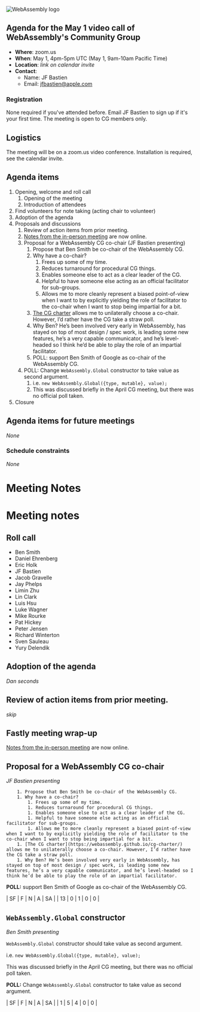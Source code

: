 ![WebAssembly logo](/images/WebAssembly.png)

## Agenda for the May 1 video call of WebAssembly's Community Group

- **Where**: zoom.us
- **When**: May 1, 4pm-5pm UTC (May 1, 9am-10am Pacific Time)
- **Location**: *link on calendar invite*
- **Contact**:
    - Name: JF Bastien
    - Email: jfbastien@apple.com

### Registration

None required if you've attended before. Email JF Bastien to sign up if it's
your first time. The meeting is open to CG members only.

## Logistics

The meeting will be on a zoom.us video conference.
Installation is required, see the calendar invite.

## Agenda items

1. Opening, welcome and roll call
    1. Opening of the meeting
    1. Introduction of attendees
1. Find volunteers for note taking (acting chair to volunteer)
1. Adoption of the agenda
1. Proposals and discussions
    1. Review of action items from prior meeting.
    1. [Notes from the in-person meeting](https://github.com/WebAssembly/meetings/blob/master/2018/CG-04.md) are now online.
    1. Proposal for a WebAssembly CG co-chair (JF Bastien presenting)
        1. Propose that Ben Smith be co-chair of the WebAssembly CG.
        1. Why have a co-chair?
            1. Frees up some of my time.
            1. Reduces turnaround for procedural CG things.
            1. Enables someone else to act as a clear leader of the CG.
            1. Helpful to have someone else acting as an official facilitator for sub-groups.
            1. Allows me to more cleanly represent a biased point-of-view when I want to by explicitly yielding the role of facilitator to the co-chair when I want to stop being impartial for a bit.
        1. [The CG charter](https://webassembly.github.io/cg-charter/) allows me to unilaterally choose a co-chair. However, I’d rather have the CG take a straw poll.
        1. Why Ben? He’s been involved very early in WebAssembly, has stayed on top of most design / spec work, is leading some new features, he’s a very capable communicator, and he’s level-headed so I think he’d be able to play the role of an impartial facilitator.
        1. POLL: support Ben Smith of Google as co-chair of the WebAssembly CG.
    1. POLL: Change `WebAssembly.Global` constructor to take value as second argument.
        1. i.e. `new WebAssembly.Global({type, mutable}, value);`
        1. This was discussed briefly in the April CG meeting, but there was no official poll taken.
1. Closure

## Agenda items for future meetings

*None*

### Schedule constraints

*None*

# Meeting Notes


# Meeting notes

## Roll call

* Ben Smith
* Daniel Ehrenberg
* Eric Holk
* JF Bastien
* Jacob Gravelle
* Jay Phelps
* Limin Zhu
* Lin Clark
* Luis Hsu
* Luke Wagner
* Mike Rourke
* Pat Hickey
* Peter Jensen
* Richard Winterton
* Sven Sauleau
* Yury Delendik



## Adoption of the agenda

*Dan seconds*


## Review of action items from prior meeting.

*skip*


## Fastly meeting wrap-up

[Notes from the in-person meeting](https://github.com/WebAssembly/meetings/blob/master/2018/CG-04.md) are now online.


## Proposal for a WebAssembly CG co-chair

*JF Bastien presenting*

        1. Propose that Ben Smith be co-chair of the WebAssembly CG.
        1. Why have a co-chair?
            1. Frees up some of my time.
            1. Reduces turnaround for procedural CG things.
            1. Enables someone else to act as a clear leader of the CG.
            1. Helpful to have someone else acting as an official facilitator for sub-groups.
            1. Allows me to more cleanly represent a biased point-of-view when I want to by explicitly yielding the role of facilitator to the co-chair when I want to stop being impartial for a bit.
        1. [The CG charter](https://webassembly.github.io/cg-charter/) allows me to unilaterally choose a co-chair. However, I’d rather have the CG take a straw poll.
        1. Why Ben? He’s been involved very early in WebAssembly, has stayed on top of most design / spec work, is leading some new features, he’s a very capable communicator, and he’s level-headed so I think he’d be able to play the role of an impartial facilitator.

**POLL:** support Ben Smith of Google as co-chair of the WebAssembly CG.

| SF | F | N | A | SA |
| 13 | 0 | 1 | 0  | 0 |


## `WebAssembly.Global` constructor

*Ben Smith presenting*

`WebAssembly.Global` constructor should take value as second argument.

i.e. `new WebAssembly.Global({type, mutable}, value);`

This was discussed briefly in the April CG meeting, but there was no official poll taken.

**POLL:** Change `WebAssembly.Global` constructor to take value as second argument.

| SF | F | N | A | SA |
| 1 | 5 | 4 | 0  | 0 |

